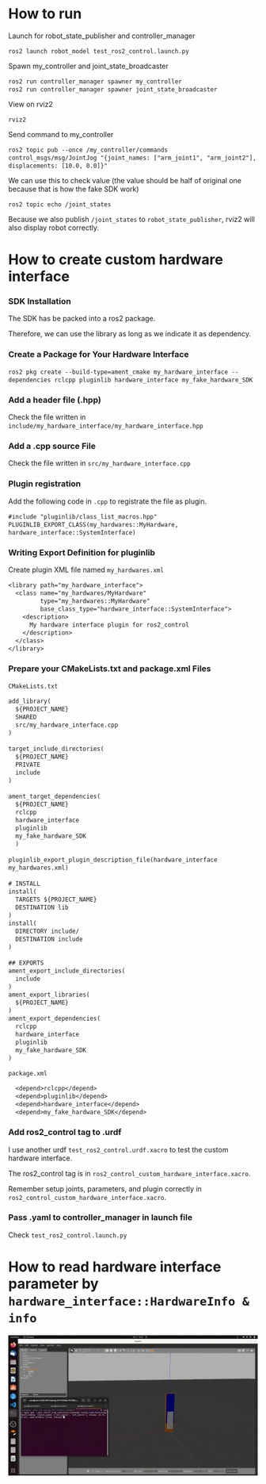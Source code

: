 # How to run
Launch for robot_state_publisher and controller_manager
```
ros2 launch robot_model test_ros2_control.launch.py
```
Spawn my_controller and joint_state_broadcaster
```
ros2 run controller_manager spawner my_controller
ros2 run controller_manager spawner joint_state_broadcaster
```
View on rviz2
```
rviz2
```
Send command to my_controller
```
ros2 topic pub --once /my_controller/commands control_msgs/msg/JointJog "{joint_names: ["arm_joint1", "arm_joint2"], displacements: [10.0, 0.0]}"
```
We can use this to check value (the value should be half of original one because that is how the fake SDK work)
```
ros2 topic echo /joint_states
```
Because we also publish `/joint_states` to `robot_state_publisher`, rviz2 will also display robot correctly.


# How to create custom hardware interface
### SDK Installation
The SDK has be packed into a ros2 package.

Therefore, we can use the library as long as we indicate it as dependency.
### Create a Package for Your Hardware Interface
```
ros2 pkg create --build-type=ament_cmake my_hardware_interface --dependencies rclcpp pluginlib hardware_interface my_fake_hardware_SDK
```
### Add a header file (.hpp)
Check the file written in `include/my_hardware_interface/my_hardware_interface.hpp`

### Add a .cpp source File
Check the file written in `src/my_hardware_interface.cpp`

### Plugin registration
Add the following code in `.cpp` to registrate the file as plugin.
```
#include "pluginlib/class_list_macros.hpp"
PLUGINLIB_EXPORT_CLASS(my_hardwares::MyHardware, hardware_interface::SystemInterface)
```

### Writing Export Definition for pluginlib
Create plugin XML file named `my_hardwares.xml`
```
<library path="my_hardware_interface">
  <class name="my_hardwares/MyHardware"
         type="my_hardwares::MyHardware"
         base_class_type="hardware_interface::SystemInterface">
    <description>
      My hardware interface plugin for ros2_control
    </description>
  </class>
</library>
```

### Prepare your CMakeLists.txt and package.xml Files
`CMakeLists.txt`
```
add_library(
  ${PROJECT_NAME}
  SHARED
  src/my_hardware_interface.cpp
)

target_include_directories(
  ${PROJECT_NAME}
  PRIVATE
  include
)

ament_target_dependencies(
  ${PROJECT_NAME}
  rclcpp
  hardware_interface
  pluginlib
  my_fake_hardware_SDK
  )

pluginlib_export_plugin_description_file(hardware_interface my_hardwares.xml)

# INSTALL
install(
  TARGETS ${PROJECT_NAME}
  DESTINATION lib
)
install(
  DIRECTORY include/
  DESTINATION include
)

## EXPORTS
ament_export_include_directories(
  include
)
ament_export_libraries(
  ${PROJECT_NAME}
)
ament_export_dependencies(
  rclcpp
  hardware_interface
  pluginlib
  my_fake_hardware_SDK
)
```
`package.xml`
```
  <depend>rclcpp</depend>
  <depend>pluginlib</depend>
  <depend>hardware_interface</depend>
  <depend>my_fake_hardware_SDK</depend>
```

### Add ros2_control tag to .urdf
I use another urdf `test_ros2_control.urdf.xacro` to test the custom hardware interface.

The ros2_control tag is in `ros2_control_custom_hardware_interface.xacro`.

Remember setup joints, parameters, and plugin correctly in `ros2_control_custom_hardware_interface.xacro`.
### Pass .yaml to controller_manager in launch file
Check `test_ros2_control.launch.py`

# How to read hardware interface parameter by `hardware_interface::HardwareInfo & info`
![Alt text](picture/control_one_joint.gif "how_to_read_hardware_interface_parameter")